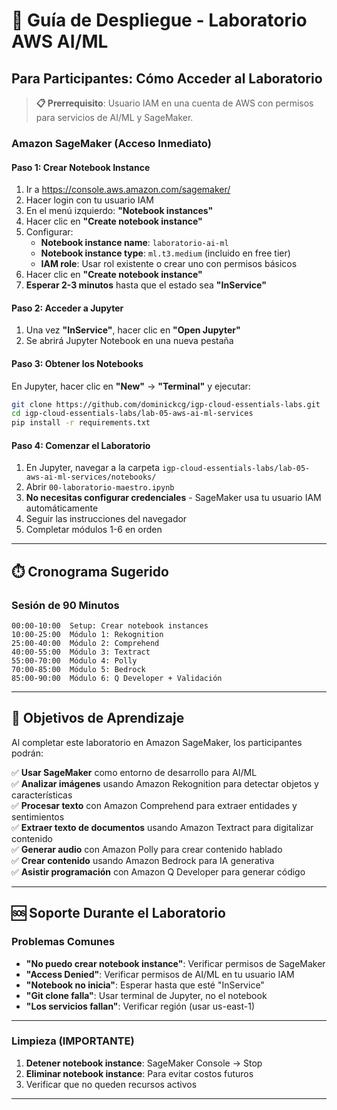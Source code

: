 # 🚀 Guía de Despliegue - Laboratorio AWS AI/ML

## Para Participantes: Cómo Acceder al Laboratorio

> **📋 Prerrequisito**: Usuario IAM en una cuenta de AWS con permisos para servicios de AI/ML y SageMaker.

### Amazon SageMaker (Acceso Inmediato)

#### Paso 1: Crear Notebook Instance

1. Ir a https://console.aws.amazon.com/sagemaker/
2. Hacer login con tu usuario IAM
3. En el menú izquierdo: **"Notebook instances"**
4. Hacer clic en **"Create notebook instance"**
5. Configurar:
   - **Notebook instance name**: `laboratorio-ai-ml`
   - **Notebook instance type**: `ml.t3.medium` (incluido en free tier)
   - **IAM role**: Usar rol existente o crear uno con permisos básicos
6. Hacer clic en **"Create notebook instance"**
7. **Esperar 2-3 minutos** hasta que el estado sea **"InService"**

#### Paso 2: Acceder a Jupyter

1. Una vez **"InService"**, hacer clic en **"Open Jupyter"**
2. Se abrirá Jupyter Notebook en una nueva pestaña

#### Paso 3: Obtener los Notebooks

En Jupyter, hacer clic en **"New"** → **"Terminal"** y ejecutar:

```bash
git clone https://github.com/dominickcg/igp-cloud-essentials-labs.git
cd igp-cloud-essentials-labs/lab-05-aws-ai-ml-services
pip install -r requirements.txt
```

#### Paso 4: Comenzar el Laboratorio

1. En Jupyter, navegar a la carpeta `igp-cloud-essentials-labs/lab-05-aws-ai-ml-services/notebooks/`
2. Abrir `00-laboratorio-maestro.ipynb`
3. **No necesitas configurar credenciales** - SageMaker usa tu usuario IAM automáticamente
4. Seguir las instrucciones del navegador
5. Completar módulos 1-6 en orden

---

## ⏱️ Cronograma Sugerido

### Sesión de 90 Minutos

```
00:00-10:00  Setup: Crear notebook instances
10:00-25:00  Módulo 1: Rekognition
25:00-40:00  Módulo 2: Comprehend
40:00-55:00  Módulo 3: Textract
55:00-70:00  Módulo 4: Polly
70:00-85:00  Módulo 5: Bedrock
85:00-90:00  Módulo 6: Q Developer + Validación
```

---

## 🎯 Objetivos de Aprendizaje

Al completar este laboratorio en Amazon SageMaker, los participantes podrán:

✅ **Usar SageMaker** como entorno de desarrollo para AI/ML  
✅ **Analizar imágenes** usando Amazon Rekognition para detectar objetos y características  
✅ **Procesar texto** con Amazon Comprehend para extraer entidades y sentimientos  
✅ **Extraer texto de documentos** usando Amazon Textract para digitalizar contenido  
✅ **Generar audio** con Amazon Polly para crear contenido hablado  
✅ **Crear contenido** usando Amazon Bedrock para IA generativa  
✅ **Asistir programación** con Amazon Q Developer para generar código

---

## 🆘 Soporte Durante el Laboratorio

### Problemas Comunes

- **"No puedo crear notebook instance"**: Verificar permisos de SageMaker
- **"Access Denied"**: Verificar permisos de AI/ML en tu usuario IAM
- **"Notebook no inicia"**: Esperar hasta que esté "InService"
- **"Git clone falla"**: Usar terminal de Jupyter, no el notebook
- **"Los servicios fallan"**: Verificar región (usar us-east-1)

---

### Limpieza (IMPORTANTE)

1. **Detener notebook instance**: SageMaker Console → Stop
2. **Eliminar notebook instance**: Para evitar costos futuros
3. Verificar que no queden recursos activos

---